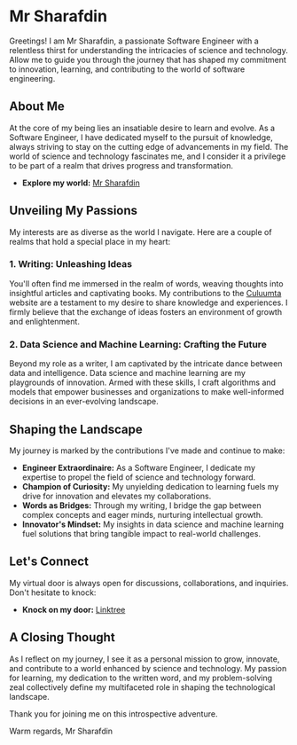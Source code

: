 # Mr Sharafdin

Greetings! I am Mr Sharafdin, a passionate Software Engineer with a relentless thirst for understanding the intricacies of science and technology. Allow me to guide you through the journey that has shaped my commitment to innovation, learning, and contributing to the world of software engineering.

## About Me
At the core of my being lies an insatiable desire to learn and evolve. As a Software Engineer, I have dedicated myself to the pursuit of knowledge, always striving to stay on the cutting edge of advancements in my field. The world of science and technology fascinates me, and I consider it a privilege to be part of a realm that drives progress and transformation.

- **Explore my world:** [Mr Sharafdin](https://mr.sharafdin.com)

## Unveiling My Passions
My interests are as diverse as the world I navigate. Here are a couple of realms that hold a special place in my heart:

### 1. Writing: Unleashing Ideas
You'll often find me immersed in the realm of words, weaving thoughts into insightful articles and captivating books. My contributions to the [Culuumta](https://www.culuumta.com) website are a testament to my desire to share knowledge and experiences. I firmly believe that the exchange of ideas fosters an environment of growth and enlightenment.

### 2. Data Science and Machine Learning: Crafting the Future
Beyond my role as a writer, I am captivated by the intricate dance between data and intelligence. Data science and machine learning are my playgrounds of innovation. Armed with these skills, I craft algorithms and models that empower businesses and organizations to make well-informed decisions in an ever-evolving landscape.

## Shaping the Landscape
My journey is marked by the contributions I've made and continue to make:

- **Engineer Extraordinaire:** As a Software Engineer, I dedicate my expertise to propel the field of science and technology forward.
- **Champion of Curiosity:** My unyielding dedication to learning fuels my drive for innovation and elevates my collaborations.
- **Words as Bridges:** Through my writing, I bridge the gap between complex concepts and eager minds, nurturing intellectual growth.
- **Innovator's Mindset:** My insights in data science and machine learning fuel solutions that bring tangible impact to real-world challenges.

## Let's Connect
My virtual door is always open for discussions, collaborations, and inquiries. Don't hesitate to knock:

- **Knock on my door:** [Linktree](https://linktr.ee/sharafdin)

## A Closing Thought
As I reflect on my journey, I see it as a personal mission to grow, innovate, and contribute to a world enhanced by science and technology. My passion for learning, my dedication to the written word, and my problem-solving zeal collectively define my multifaceted role in shaping the technological landscape.

Thank you for joining me on this introspective adventure.

Warm regards,
Mr Sharafdin
